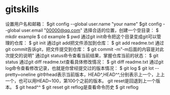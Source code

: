 # gitskills
设置用户名和邮箱：
$git config --global user.name "your name"
$git config --global user.email "00000@qq.com"
选择合适的位置，创建一个空目录：
$ mkdir example
$ cd example
$ pwd
通过git init命令把这个目录变成git可以管理的仓库：
$ git init
通过git add把文件添加到仓库：
$ git add readme.txt
通过git commit告诉git，把文件提交到仓库：
$ git commit -m"-m后面的内容是对此次提交的说明"
通过git status命令查看当前结果，掌握仓库当前的状态：
$ git status
通过git diff readme.txt查看具体修改情况：
$ git diff readme.txt
通过git log命令查看修改记录，也就是你曾经提交过的版本情况：
$ git log
$ git lot --pretty=oneline
git中head表示当前版本，HEAD^,HEAD^^,分别表示上一个，上上一个，也可以用HEAD~100，第100个之前的版本。
git reset是回退到上一个版本。
$ git head^^
$ git reset
git reflog是查看命令历史
$ git reflog
